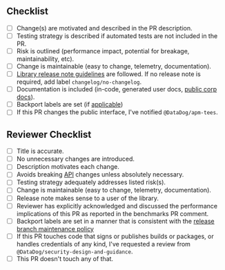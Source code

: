 ## Checklist

- [ ] Change(s) are motivated and described in the PR description.
- [ ] Testing strategy is described if automated tests are not included in the PR.
- [ ] Risk is outlined (performance impact, potential for breakage, maintainability, etc).
- [ ] Change is maintainable (easy to change, telemetry, documentation).
- [ ] [Library release note guidelines](https://ddtrace.readthedocs.io/en/stable/releasenotes.html) are followed. If no release note is required, add label `changelog/no-changelog`.
- [ ] Documentation is included (in-code, generated user docs, [public corp docs](https://github.com/DataDog/documentation/)).
- [ ] Backport labels are set (if [applicable](https://ddtrace.readthedocs.io/en/latest/contributing.html#backporting))
- [ ] If this PR changes the public interface, I've notified `@DataDog/apm-tees`.

## Reviewer Checklist

- [ ] Title is accurate.
- [ ] No unnecessary changes are introduced.
- [ ] Description motivates each change.
- [ ] Avoids breaking [API](https://ddtrace.readthedocs.io/en/stable/versioning.html#interfaces) changes unless absolutely necessary.
- [ ] Testing strategy adequately addresses listed risk(s).
- [ ] Change is maintainable (easy to change, telemetry, documentation).
- [ ] Release note makes sense to a user of the library.
- [ ] Reviewer has explicitly acknowledged and discussed the performance implications of this PR as reported in the benchmarks PR comment.
- [ ] Backport labels are set in a manner that is consistent with the [release branch maintenance policy](https://ddtrace.readthedocs.io/en/latest/contributing.html#backporting)
- [ ] If this PR touches code that signs or publishes builds or packages, or handles credentials of any kind, I've requested a review from `@DataDog/security-design-and-guidance`.
- [ ] This PR doesn't touch any of that.
